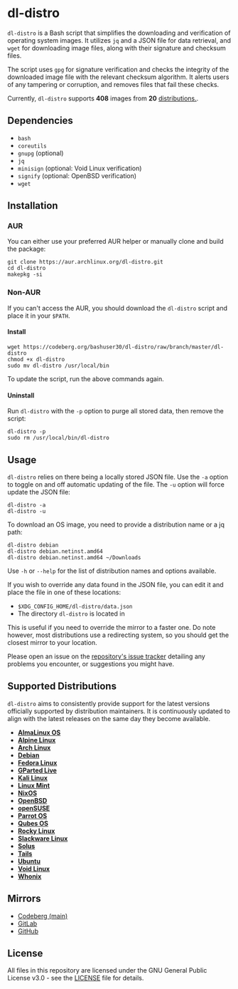 # dl-distro

`dl-distro` is a Bash script that simplifies the downloading and verification
of operating system images. It utilizes `jq` and a JSON file for data
retrieval, and `wget` for downloading image files, along with their signature
and checksum files.

The script uses `gpg` for signature verification and checks the integrity of
the downloaded image file with the relevant checksum algorithm. It alerts users
of any tampering or corruption, and removes files that fail these checks.

Currently, `dl-distro` supports **408** images from **20** [distributions.](
#supported-distributions).

## Dependencies

- `bash`
- `coreutils`
- `gnupg` (optional)
- `jq`
- `minisign` (optional: Void Linux verification)
- `signify` (optional: OpenBSD verification)
- `wget`

## Installation

### AUR

You can either use your preferred AUR helper or manually clone and build the
package:

```
git clone https://aur.archlinux.org/dl-distro.git
cd dl-distro
makepkg -si
```

### Non-AUR

If you can't access the AUR, you should download the `dl-distro` script and
place it in your `$PATH`.

#### Install

```
wget https://codeberg.org/bashuser30/dl-distro/raw/branch/master/dl-distro
chmod +x dl-distro
sudo mv dl-distro /usr/local/bin
```

To update the script, run the above commands again.

#### Uninstall

Run `dl-distro` with the `-p` option to purge all stored data, then remove the
script:

```
dl-distro -p
sudo rm /usr/local/bin/dl-distro
```

## Usage

`dl-distro` relies on there being a locally stored JSON file. Use the `-a`
option to toggle on and off automatic updating of the file. The `-u` option
will force update the JSON file:

```
dl-distro -a
dl-distro -u
```

To download an OS image, you need to provide a distribution name or a jq path:

```
dl-distro debian
dl-distro debian.netinst.amd64
dl-distro debian.netinst.amd64 ~/Downloads
```

Use `-h` or `--help` for the list of distribution names and options available.

If you wish to override any data found in the JSON file, you can edit it and
place the file in one of these locations:

- `$XDG_CONFIG_HOME/dl-distro/data.json`
- The directory `dl-distro` is located in

This is useful if you need to override the mirror to a faster one. Do note
however, most distributions use a redirecting system, so you should get the
closest mirror to your location.

Please open an issue on the [repository's issue tracker](
https://codeberg.org/bashuser30/dl-distro/issues) detailing any problems you
encounter, or suggestions you might have.

## Supported Distributions

`dl-distro` aims to consistently provide support for the latest versions
officially supported by distribution maintainers. It is continuously updated to
align with the latest releases on the same day they become available.

- [**AlmaLinux OS**](https://almalinux.org)
- [**Alpine Linux**](https://alpinelinux.org)
- [**Arch Linux**](https://archlinux.org)
- [**Debian**](https://debian.org)
- [**Fedora Linux**](https://fedoraproject.org)
- [**GParted Live**](https://gparted.org)
- [**Kali Linux**](https://kali.org)
- [**Linux Mint**](https://linuxmint.com)
- [**NixOS**](https://nixos.org)
- [**OpenBSD**](https://openbsd.org)
- [**openSUSE**](https://opensuse.org)
- [**Parrot OS**](https://parrotlinux.org)
- [**Qubes OS**](https://qubes-os.org)
- [**Rocky Linux**](https://rockylinux.org)
- [**Slackware Linux**](https://www.slackware.com)
- [**Solus**](https://getsol.us)
- [**Tails**](https://tails.net)
- [**Ubuntu**](https://ubuntu.com)
- [**Void Linux**](https://voidlinux.org)
- [**Whonix**](https://whonix.org)

## Mirrors

- [Codeberg (main)](https://codeberg.org/bashuser30/dl-distro)
- [GitLab](https://gitlab.com/bashuser30/dl-distro)
- [GitHub](https://github.com/bashuser30/dl-distro)

## License

All files in this repository are licensed under the GNU General Public License
v3.0 - see the [LICENSE](LICENSE) file for details.
